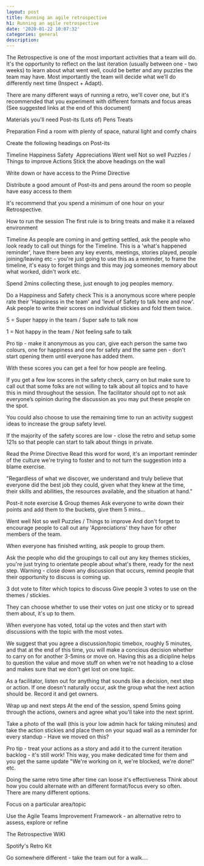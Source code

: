 ```yaml
---
layout: post
title: Running an agile retrospective
h1: Running an agile retrospective
date: '2020-01-22 10:07:32'
categories: general
description: 
---
```


The Retrospective is one of the most important activities that a team will do. It's the opportunity to reflect on the last iteration (usually between one - two weeks) to learn about what went well, could be better and any puzzles the team may have. Most importantly the team will decide what we’ll do differently next time (Inspect + Adapt).

There are many different ways of running a retro, we'll cover one, but it's recommended that you experiment with different formats and focus areas (See suggested links at the end of this document)

Materials you'll need
Post-its (Lots of)
Pens
Treats


Preparation
Find a room with plenty of space, natural light and comfy chairs

Create the following headings on Post-its

Timeline
Happiness
Safety 
Appreciations
Went well
Not so well
Puzzles / Things to improve
Actions
Stick the above headings on the wall

Write down or have access to the Prime Directive

Distribute a good amount of Post-its and pens around the room so people have easy access to them

It's recommend that you spend a minimum of one hour on your Retrospective.



How to run the session
The first rule is to bring treats and make it a relaxed environment

Timeline
As people are coming in and getting settled, ask the people who look ready to call out things for the Timeline. This is a 'what's happened reminder', have there been any key events, meetings, stories played, people joining/leaving etc - you're just going to use this as a reminder, to frame the timeline, it's easy to forget things and this may jog someones memory about what worked, didn't work etc.

Spend 2mins collecting these, just enough to jog peoples memory.

Do a Happiness and Safety check
This is a anonymous score where people rate their 'Happiness in the team' and 'level of Safety to talk here and now'. Ask people to write their scores on individual stickies and fold them twice.

5 = Super happy in the team / Super safe to talk now

1 = Not happy in the team / Not feeling safe to talk

Pro tip - make it anonymous as you can, give each person the same two colours, one for happiness and one for safety and the same pen - don't start opening them until everyone has added them.

With these scores you can get a feel for how people are feeling.

If you get a few low scores in the safety check, carry on but make sure to call out that some folks are not willing to talk about all topics and to have this in mind throughout the session. The facilitator should opt to not ask everyone’s opinion during the discussion as you may put these people on the spot.

You could also choose to use the remaining time to run an activity suggest ideas to increase the group safety level.

If the majority of the safety scores are low - close the retro and setup some 121s so that people can start to talk about things in private.

Read the Prime Directive
Read this word for word, it's an important reminder of the culture we're trying to foster and to not turn the suggestion into a blame exercise.

"Regardless of what we discover, we understand and truly believe that everyone did the best job they could, given what they knew at the time, their skills and abilities, the resources available, and the situation at hand."





Post-it note exercise & Group themes
Ask everyone to write down their points and add them to the buckets, give them 5 mins...

Went well
Not so well
Puzzles / Things to improve
And don't forget to encourage people to call out any 'Appreciations' they have for other members of the team. 

When everyone has finished writing, ask people to group them.

Ask the people who did the groupings to call out any key themes stickies, you're just trying to orientate people about what's there, ready for the next step. Warning - close down any discussion that occurs, remind people that their opportunity to discuss is coming up.

3 dot vote to filter which topics to discuss
Give people 3 votes to use on the themes / stickies.

They can choose whether to use their votes on just one sticky or to spread them about, it's up to them.

When everyone has voted, total up the votes and then start with discussions with the topic with the most votes.

We suggest that you agree a discussion/topic timebox, roughly 5 minutes, and that at the end of this time, you will make a concious decision whether to carry on for another 3-5mins or move on. Having this as a dicipline helps to question the value and move stuff on when we're not heading to a close and makes sure that we don't get lost on one topic.

As a facilitator, listen out for anything that sounds like a decision, next step or action. If one doesn't naturally occur, ask the group what the next action should be. Record it and get owners.



Wrap up and next steps
At the end of the session, spend 5mins going through the actions, owners and agree what you'll take into the next sprint.

Take a photo of the wall (this is your low admin hack for taking minutes) and take the action stickies and place them on your squad wall as a reminder for every standup - Have we moved on this?

Pro tip - treat your actions as a story and add it to the current iteration backlog - it's still work! This way, you make dedicated time for them and you get the same update "We're working on it, we're blocked, we're done!" etc.





Doing the same retro time after time can loose it's effectiveness
Think about how you could alternate with an different format/focus every so often. There are many different options. 

Focus on a particular area/topic

Use the Agile Teams Improvement Framework - an alternative retro to assess, explore or refine

The Retrospective WIKI

Spotify's Retro Kit

Go somewhere different - take the team out for a walk....






